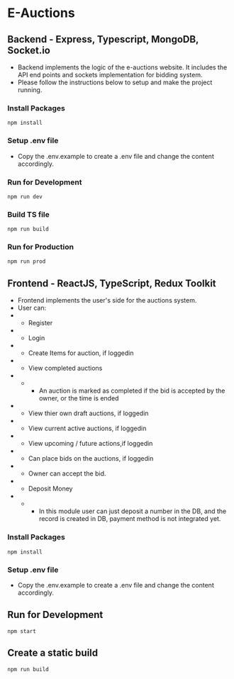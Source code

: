 # E-Auctions

## Backend - Express, Typescript, MongoDB, Socket.io
- Backend implements the logic of the e-auctions website. It includes the API end points and sockets implementation for bidding system.
- Please follow the instructions below to setup and make the project running.

### Install Packages
```
npm install
```

### Setup .env file
- Copy the .env.example to create a .env file and change the content accordingly.

### Run for Development
```
npm run dev
```

### Build TS file
```
npm run build
```

### Run for Production
```
npm run prod
```

## Frontend - ReactJS, TypeScript, Redux Toolkit
- Frontend implements the user's side for the auctions system.
- User can:
- - Register
- - Login
- - Create Items for auction, if loggedin
- - View completed auctions
- - - An auction is marked as completed if the bid is accepted by the owner, or the time is ended
- - View thier own draft auctions, if loggedin
- - View current active auctions, if loggedin
- - View upcoming / future actions,if loggedin
- - Can place bids on the auctions, if loggedin
- - Owner can accept the bid.
- - Deposit Money
- - - In this module user can just deposit a number in the DB, and the record is created in DB, payment method is not integrated yet.

### Install Packages
```
npm install
```

### Setup .env file
- Copy the .env.example to create a .env file and change the content accordingly.

## Run for Development
```
npm start
```

## Create a static build
```
npm run build
```